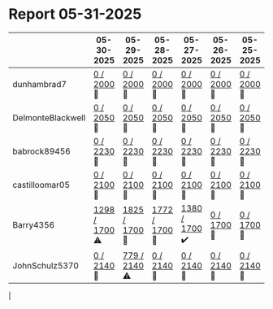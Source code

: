 # Report 05-31-2025
| | 05-30-2025 | 05-29-2025 | 05-28-2025 | 05-27-2025 | 05-26-2025 | 05-25-2025 | 05-24-2025 |
| --- | --- | --- | --- | --- | --- | --- | --- |
| dunhambrad7 | [0 / 2000](https://www.myfitnesspal.com/food/diary/dunhambrad7?date=2025-05-30) :no_entry_sign: | [0 / 2000](https://www.myfitnesspal.com/food/diary/dunhambrad7?date=2025-05-29) :no_entry_sign: | [0 / 2000](https://www.myfitnesspal.com/food/diary/dunhambrad7?date=2025-05-28) :no_entry_sign: | [0 / 2000](https://www.myfitnesspal.com/food/diary/dunhambrad7?date=2025-05-27) :no_entry_sign: | [0 / 2000](https://www.myfitnesspal.com/food/diary/dunhambrad7?date=2025-05-26) :no_entry_sign: | [0 / 2000](https://www.myfitnesspal.com/food/diary/dunhambrad7?date=2025-05-25) :no_entry_sign: | [0 / 2000](https://www.myfitnesspal.com/food/diary/dunhambrad7?date=2025-05-24) :no_entry_sign: |
| DelmonteBlackwell | [0 / 2050](https://www.myfitnesspal.com/food/diary/DelmonteBlackwell?date=2025-05-30) :no_entry_sign: | [0 / 2050](https://www.myfitnesspal.com/food/diary/DelmonteBlackwell?date=2025-05-29) :no_entry_sign: | [0 / 2050](https://www.myfitnesspal.com/food/diary/DelmonteBlackwell?date=2025-05-28) :no_entry_sign: | [0 / 2050](https://www.myfitnesspal.com/food/diary/DelmonteBlackwell?date=2025-05-27) :no_entry_sign: | [0 / 2050](https://www.myfitnesspal.com/food/diary/DelmonteBlackwell?date=2025-05-26) :no_entry_sign: | [0 / 2050](https://www.myfitnesspal.com/food/diary/DelmonteBlackwell?date=2025-05-25) :no_entry_sign: | [0 / 2050](https://www.myfitnesspal.com/food/diary/DelmonteBlackwell?date=2025-05-24) :no_entry_sign: |
| babrock89456 | [0 / 2230](https://www.myfitnesspal.com/food/diary/babrock89456?date=2025-05-30) :no_entry_sign: | [0 / 2230](https://www.myfitnesspal.com/food/diary/babrock89456?date=2025-05-29) :no_entry_sign: | [0 / 2230](https://www.myfitnesspal.com/food/diary/babrock89456?date=2025-05-28) :no_entry_sign: | [0 / 2230](https://www.myfitnesspal.com/food/diary/babrock89456?date=2025-05-27) :no_entry_sign: | [0 / 2230](https://www.myfitnesspal.com/food/diary/babrock89456?date=2025-05-26) :no_entry_sign: | [0 / 2230](https://www.myfitnesspal.com/food/diary/babrock89456?date=2025-05-25) :no_entry_sign: | [0 / 2230](https://www.myfitnesspal.com/food/diary/babrock89456?date=2025-05-24) :no_entry_sign: |
| castilloomar05 | [0 / 2100](https://www.myfitnesspal.com/food/diary/castilloomar05?date=2025-05-30) :no_entry_sign: | [0 / 2100](https://www.myfitnesspal.com/food/diary/castilloomar05?date=2025-05-29) :no_entry_sign: | [0 / 2100](https://www.myfitnesspal.com/food/diary/castilloomar05?date=2025-05-28) :no_entry_sign: | [0 / 2100](https://www.myfitnesspal.com/food/diary/castilloomar05?date=2025-05-27) :no_entry_sign: | [0 / 2100](https://www.myfitnesspal.com/food/diary/castilloomar05?date=2025-05-26) :no_entry_sign: | [0 / 2100](https://www.myfitnesspal.com/food/diary/castilloomar05?date=2025-05-25) :no_entry_sign: | [0 / 2100](https://www.myfitnesspal.com/food/diary/castilloomar05?date=2025-05-24) :no_entry_sign: |
| Barry4356 | [1298 / 1700](https://www.myfitnesspal.com/food/diary/Barry4356?date=2025-05-30) :warning: | [1825 / 1700](https://www.myfitnesspal.com/food/diary/Barry4356?date=2025-05-29) :no_entry_sign: | [1772 / 1700](https://www.myfitnesspal.com/food/diary/Barry4356?date=2025-05-28) :no_entry_sign: | [1380 / 1700](https://www.myfitnesspal.com/food/diary/Barry4356?date=2025-05-27) :heavy_check_mark: | [0 / 1700](https://www.myfitnesspal.com/food/diary/Barry4356?date=2025-05-26) :no_entry_sign: | [0 / 1700](https://www.myfitnesspal.com/food/diary/Barry4356?date=2025-05-25) :no_entry_sign: | [0 / 1700](https://www.myfitnesspal.com/food/diary/Barry4356?date=2025-05-24) :no_entry_sign: |
| JohnSchulz5370 | [0 / 2140](https://www.myfitnesspal.com/food/diary/JohnSchulz5370?date=2025-05-30) :no_entry_sign: | [779 / 2140](https://www.myfitnesspal.com/food/diary/JohnSchulz5370?date=2025-05-29) :warning: | [0 / 2140](https://www.myfitnesspal.com/food/diary/JohnSchulz5370?date=2025-05-28) :no_entry_sign: | [0 / 2140](https://www.myfitnesspal.com/food/diary/JohnSchulz5370?date=2025-05-27) :no_entry_sign: | [0 / 2140](https://www.myfitnesspal.com/food/diary/JohnSchulz5370?date=2025-05-26) :no_entry_sign: | [0 / 2140](https://www.myfitnesspal.com/food/diary/JohnSchulz5370?date=2025-05-25) :no_entry_sign: | [0 / 2140](https://www.myfitnesspal.com/food/diary/JohnSchulz5370?date=2025-05-24) :no_entry_sign: |
|